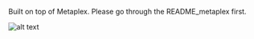 Built on top of Metaplex. Please go through the README_metaplex first. 

![alt text](https://github.com/rohitchillar/ChainReality/blob/main/Metaplex_Dynamic_NFT_Fork/Assets/Architecture/Elegant_Solution.png)

